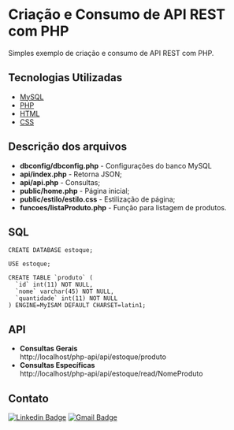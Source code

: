 # Criação e Consumo de API REST com PHP

Simples exemplo de criação e consumo de API REST com PHP.

<h2> Tecnologias Utilizadas </h2>

- [MySQL](https://www.mysql.com/)
- [PHP](https://www.php.net/)
- [HTML](https://developer.mozilla.org/pt-BR/docs/Web/HTML)
- [CSS](https://devdocs.io/css/)

<h2> Descrição dos arquivos </h2>
<ul>
  <li><b>dbconfig/dbconfig.php</b> - Configurações do banco MySQL</li>
  <li><b>api/index.php</b> - Retorna JSON;</li>
  <li><b>api/api.php</b> - Consultas;</li>
  <li><b>public/home.php</b> - Página inicial;</li>
  <li><b>public/estilo/estilo.css</b> - Estilização de página;</li>
  <li><b>funcoes/listaProduto.php</b> - Função para listagem de produtos.</li>
</ul>


<h2> SQL </h2>

```
CREATE DATABASE estoque;

USE estoque;

CREATE TABLE `produto` (
  `id` int(11) NOT NULL,
  `nome` varchar(45) NOT NULL,
  `quantidade` int(11) NOT NULL
) ENGINE=MyISAM DEFAULT CHARSET=latin1;
```

<h2> API </h2>
<ul>
  <li><b>Consultas Gerais</b></li>
  http://localhost/php-api/api/estoque/produto
  <li><b>Consultas Específicas</b></li>
  http://localhost/php-api/api/estoque/read/NomeProduto
</ul>

<h2> Contato </h2>

[![Linkedin Badge](https://img.shields.io/badge/-Otávio-blue?style=flat-square&logo=Linkedin&logoColor=white&link=https://www.linkedin.com/in/otaviosilva22/)](https://www.linkedin.com/in/otaviosilva22/)
[![Gmail Badge](https://img.shields.io/badge/-otavio.ssilva22@gmail.com-c14438?style=flat-square&logo=Gmail&logoColor=white&link=mailto:otavio.ssilva22@gmail.com)](mailto:otavio.ssilva22@gmail.com)
